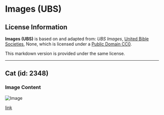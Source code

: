 # Images (UBS)

## License Information

**Images (UBS)** is based on and adapted from: _UBS Images_, [United Bible Societies](https://unitedbiblesocieties.org/), None, which is licensed under a [Public Domain CC0](https://creativecommons.org/public-domain/cc0/).

This markdown version is provided under the same license.



--------------------------------

## Cat (id: 2348)

### Image Content

![Image](https://cdn.aquifer.bible/aquifer-content/resources/Media/WEB-0117_cat.jpg)

[link](https://cdn.aquifer.bible/aquifer-content/resources/Media/WEB-0117_cat.jpg)


